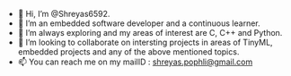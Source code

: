 - 👋 Hi, I’m @Shreyas6592.
- 👀 I’m an embedded software developer and a continuous learner.
- 🌱 I’m always exploring and my areas of interest are C, C++ and Python.
- 💞️ I’m looking to collaborate on intersting projects in areas of TinyML, embedded projects and any of the above mentioned topics.
- 📫 You can reach me on my mailID : shreyas.pophli@gmail.com

<!---
Shreyas6592/Shreyas6592 is a ✨ special ✨ repository because its `README.md` (this file) appears on your GitHub profile.
You can click the Preview link to take a look at your changes.
--->
